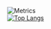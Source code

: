 ![Metrics](https://metrics.lecoq.io/whynamed?template=terminal&base.indepth=false&base.hireable=false&config.timezone=Asia%2FShanghai)
<br>
[![Top Langs](https://github-readme-stats.vercel.app/api/top-langs/?username=whynamed&layout=compact)](https://github.com/anuraghazra/github-readme-stats)
